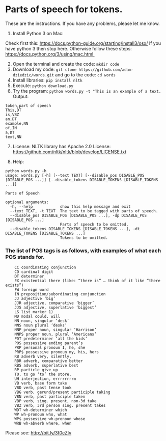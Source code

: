 # Parts of speech for tokens.

These are the instructions. If you have any problems, please let me know. 

1. Install Python 3 on Mac: 

Check first this: https://docs.python-guide.org/starting/install3/osx/ 
If you have python 3 then stop here. 
Otherwise follow these steps: https://docs.python.org/3/using/mac.html  

2. Open the terminal and create the code: `mkdir code`
3. Download my code: `git clone https://github.com/adam-dziedzic/words.git` and go to the code: `cd words`
4. Install libraries: `pip install nltk`
5. Execute: `python download.py`
6. Try the program: `python words.py -t "This is an example of a text.`
Output:
```
token,part of speech
This,DT
is,VBZ
an,DT
example,NN
of,IN
a,DT
text,NN
```

7. License: NLTK library has Apache 2.0 License: https://github.com/nltk/nltk/blob/develop/LICENSE.txt

8. Help:

```
python words.py -h
usage: words.py [-h] [--text TEXT] [--disable_pos DISABLE_POS [DISABLE_POS ...]] [--disable_tokens DISABLE_TOKENS [DISABLE_TOKENS ...]]

Parts of Speech

optional arguments:
  -h, --help            show this help message and exit
  --text TEXT, -t TEXT  The text to be tagged with parts of speech.
  --disable_pos DISABLE_POS [DISABLE_POS ...], -dp DISABLE_POS [DISABLE_POS ...]
                        Parts of speech to be omitted.
  --disable_tokens DISABLE_TOKENS [DISABLE_TOKENS ...], -dt DISABLE_TOKENS [DISABLE_TOKENS ...]
                        Tokens to be omitted.
```

### The list of POS tags is as follows, with examples of what each POS stands for.
```
    CC coordinating conjunction
    CD cardinal digit
    DT determiner
    EX existential there (like: “there is” … think of it like “there exists”)
    FW foreign word
    IN preposition/subordinating conjunction
    JJ adjective ‘big’
    JJR adjective, comparative ‘bigger’
    JJS adjective, superlative ‘biggest’
    LS list marker 1)
    MD modal could, will
    NN noun, singular ‘desk’
    NNS noun plural ‘desks’
    NNP proper noun, singular ‘Harrison’
    NNPS proper noun, plural ‘Americans’
    PDT predeterminer ‘all the kids’
    POS possessive ending parent’s
    PRP personal pronoun I, he, she
    PRP$ possessive pronoun my, his, hers
    RB adverb very, silently,
    RBR adverb, comparative better
    RBS adverb, superlative best
    RP particle give up
    TO, to go ‘to’ the store.
    UH interjection, errrrrrrrm
    VB verb, base form take
    VBD verb, past tense took
    VBG verb, gerund/present participle taking
    VBN verb, past participle taken
    VBP verb, sing. present, non-3d take
    VBZ verb, 3rd person sing. present takes
    WDT wh-determiner which
    WP wh-pronoun who, what
    WP$ possessive wh-pronoun whose
    WRB wh-abverb where, when
```
Please see: http://bit.ly/3f0eZIv

